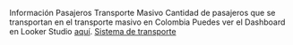 Información Pasajeros Transporte Masivo
    Cantidad de pasajeros que se transportan en el transporte masivo en Colombia
    Puedes ver el Dashboard en Looker Studio [aquí](https://lookerstudio.google.com/reporting/0264dcce-45e0-4eda-a663-11ccf945ef83). 
    [Sistema de transporte](imgDB.png)
